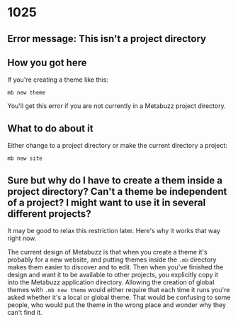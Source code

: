 # 1025

## Error message: This isn't a project directory

## How you got here

If you're creating a theme like this:

```
mb new theme
```

You'll get this error if you are not currently in a Metabuzz project directory.

## What to do about it

Either change to a project directory or make the current directory a project:

```
mb new site
```

## Sure but why do I have to create a them inside a project directory? Can't a theme be independent of a project? I might want to use it in several different projects?
It may be good to relax this restriction later. Here's why it works that way right now.

The current design of Metabuzz is that when you create a theme it's probably for a new website, and putting themes inside the `.mb` directory 
makes them easier to discover and to edit. Then when you've finished the design and want it to be available to other projects, you 
explicitly copy it into the Metabuzz application directory. Allowing the creation of global themes with `.mb new theme` would either
require that each time it runs you're asked whether it's a local or global theme. That would be confusing to some people, who would
put the theme in the wrong place and wonder why they can't find it.

